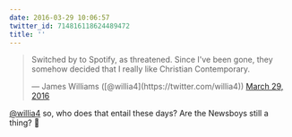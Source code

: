 ```yaml
---
date: 2016-03-29 10:06:57
twitter_id: 714816118624489472
title: ''
---
```


<blockquote class="twitter-tweet"><p lang="en" dir="ltr">Switched by to Spotify, as threatened. Since I&#39;ve been gone, they somehow decided that I really like Christian Contemporary.</p>&mdash; James Williams ([@willia4](https://twitter.com/willia4)) <a href="https://twitter.com/willia4/status/714813343903645696?ref_src=twsrc%5Etfw">March 29, 2016</a></blockquote>
<script async src="https://platform.twitter.com/widgets.js" charset="utf-8"></script>

[@willia4](https://twitter.com/willia4) so, who does that entail these days? Are the Newsboys still a thing? 😬
